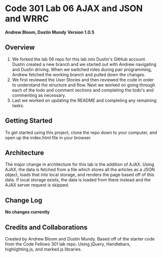 # Code 301 Lab 06 AJAX and JSON and WRRC

**Andrew Bloom, Dustin Mundy**
**Version 1.0.5**

## Overview
1. We forked the lab 06 repo for this lab into Dustin's GitHub account. Dustin created a new branch and we started out with Andrew navigating and Dustin driving. When we switched roles during pair programming, Andrew fetched the working branch and pulled down the changes.
2. We first reviewed the User Stories and then reviewed the code in order to understand the structure and flow. Next we worked on going through each of the todo and comment sections and completing the todo's and commenting as necessary.
3. Last we worked on updating the README and completing any remaining tasks.

## Getting Started
To get started using this project, clone the repo down to your computer, and open up the index.html file in your browser.

## Architecture
The major change in architecture for this lab is the addition of AJAX. Using AJAX, the data is fetched from a file which stores all the articles as a JSON object, loads that into local storage, and renders the page based off of this data. If local storage exists, the data is loaded from there instead and the AJAX server request is skipped.

## Change Log
**No changes currently**

## Credits and Collaborations
Created by Andrew Bloom and Dustin Mundy. Based off of the starter code from the Code Fellows 301 lab repo. Using jQuery, Handlebars, highlighting.js, and marked.js libraries.

